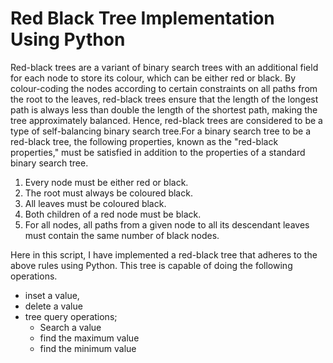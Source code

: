 <h1>Red Black Tree Implementation Using Python</h1>

Red-black trees are a variant of binary search trees with an additional field for each node to store its colour, which can be either red or black. By colour-coding the nodes according to certain constraints on all paths from the root to the leaves, red-black trees ensure that the length of the longest path is always less than double the length of the shortest path, making the tree approximately balanced. Hence, red-black trees are considered to be a type of self-balancing binary search tree.For a binary search tree to be a red-black tree, the following properties, known as the "red-black properties," must be satisfied in addition to the properties of a standard binary search tree.

1.	Every node must be either red or black.
2.	The root must always be coloured black.
3.	All leaves must be coloured black.
4.	Both children of a red node must be black.
5.	For all nodes, all paths from a given node to all its descendant leaves must contain the same number of black nodes.

Here in this script, I have implemented a red-black tree that adheres to the above rules using Python. This tree is capable of doing the following operations.
 - inset a value, 
 - delete a value
 - tree query operations; 
     - Search a value
     - find the maximum value
     - find the minimum value

